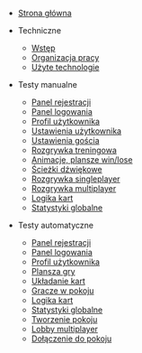 * [Strona główna](/)

* Techniczne
  * [Wstęp](tech/introduction.md)
  * [Organizacja pracy](tech/organization.md)
  * [Użyte technologie](tech/technology.md)

* Testy manualne
    * [Panel rejestracji](manual/register.md)
    * [Panel logowania](manual/login.md)
    * [Profil użytkownika](manual/userProfile.md)
    * [Ustawienia użytkownika](manual/settings.md)
    * [Ustawienia gościa](manual/userSettings.md)
    * [Rozgrywka treningowa](manual/treningGame.md)
    * [Animacje, plansze win/lose](manual/winlose.md)
    * [Ścieżki dźwiękowe](manual/sounds.md)
    * [Rozgrywka singleplayer](manual/singleplayer.md)
    * [Rozgrywka multiplayer](manual/multiplayer.md)
    * [Logika kart](manual/cardLogic.md)
    * [Statystyki globalne](manual/stats.md)

* Testy automatyczne
  * [Panel rejestracji](auto/registerJS.md)  
  * [Panel logowania](auto/loginJS.md)
  * [Profil użytkownika](auto/accountJS.md)
  * [Plansza gry](auto/gameboardJS.md)
  * [Układanie kart](auto/cardJS.md)
  * [Gracze w pokoju](auto/utilsUsersJS.md) 
  * [Logika kart](auto/logicJS.md)
  * [Statystyki globalne](auto/statsJS.md)
  * [Tworzenie pokoju](auto/createroomJS.md)
  * [Lobby multiplayer](auto/lobbyJS.md)
  * [Dołączenie do pokoju](auto/joinJS.md)
      
  
